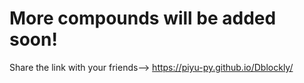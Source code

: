 # More compounds will be added soon!
 Share the link with your friends--> https://piyu-py.github.io/Dblockly/